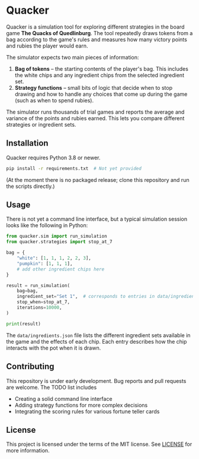 # Quacker

Quacker is a simulation tool for exploring different strategies in the board game **The Quacks of Quedlinburg**. The tool repeatedly draws tokens from a bag according to the game's rules and measures how many victory points and rubies the player would earn.

The simulator expects two main pieces of information:

1. **Bag of tokens** – the starting contents of the player's bag. This includes the white chips and any ingredient chips from the selected ingredient set.
2. **Strategy functions** – small bits of logic that decide when to stop drawing and how to handle any choices that come up during the game (such as when to spend rubies).

The simulator runs thousands of trial games and reports the average and variance of the points and rubies earned. This lets you compare different strategies or ingredient sets.

## Installation

Quacker requires Python 3.8 or newer.

```bash
pip install -r requirements.txt  # Not yet provided
```

(At the moment there is no packaged release; clone this repository and run the scripts directly.)

## Usage

There is not yet a command line interface, but a typical simulation session looks like the following in Python:

```python
from quacker.sim import run_simulation
from quacker.strategies import stop_at_7

bag = {
    "white": [1, 1, 1, 2, 2, 3],
    "pumpkin": [1, 1, 1],
    # add other ingredient chips here
}

result = run_simulation(
    bag=bag,
    ingredient_set="Set 1",  # corresponds to entries in data/ingredients.json
    stop_when=stop_at_7,
    iterations=10000,
)

print(result)
```

The `data/ingredients.json` file lists the different ingredient sets available in the game and the effects of each chip. Each entry describes how the chip interacts with the pot when it is drawn.

## Contributing

This repository is under early development. Bug reports and pull requests are welcome. The TODO list includes

- Creating a solid command line interface
- Adding strategy functions for more complex decisions
- Integrating the scoring rules for various fortune teller cards

## License

This project is licensed under the terms of the MIT license. See [LICENSE](LICENSE) for more information.
